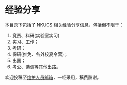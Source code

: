 # 经验分享

本目录下包括了 NKUCS 相关经验分享信息，包括但不限于：

1. 竞赛、科研(实验室实习)
2. 实习、工作；
3. 考研；
4. 保研(推免、各外校夏令营)；
4. 出国；
5. 考公、选调等其他出路。

欢迎投稿至[维护人员邮箱](mailto:emanual20@foxmail.com)，一经采用，稿费酬谢。